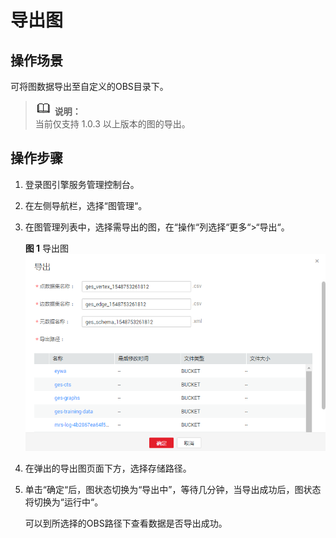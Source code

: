 # 导出图<a name="ges_01_0061"></a>

## 操作场景<a name="section92613514355"></a>

可将图数据导出至自定义的OBS目录下。

>![](public_sys-resources/icon-note.gif) **说明：**   
>当前仅支持 1.0.3 以上版本的图的导出。  

## 操作步骤<a name="section18333121833512"></a>

1.  登录图引擎服务管理控制台。
2.  在左侧导航栏，选择“图管理“。
3.  在图管理列表中，选择需导出的图，在“操作“列选择“更多“\>“导出“。

    **图 1**  导出图<a name="fig53787806152420"></a>  
    ![](figures/导出图.png "导出图")

4.  在弹出的导出图页面下方，选择存储路径。
5.  单击“确定“后，图状态切换为“导出中”，等待几分钟，当导出成功后，图状态将切换为“运行中“。

    可以到所选择的OBS路径下查看数据是否导出成功。


